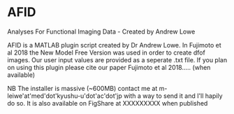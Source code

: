 # AFID
Analyses For Functional Imaging Data - Created by Andrew Lowe

AFID is a MATLAB plugin script created by Dr Andrew Lowe. In Fujimoto et al 2018 the New Model Free Version was used in order to create dfof images. Our user input values are provided as a seperate .txt file. If you plan on using this plugin please cite our paper Fujimoto et al 2018..... (when available) 

NB The installer is massive (~600MB) contact me at m-leiwe'at'med'dot'kyushu-u'dot'ac'dot'jp with a way to send it and I'll hapily do so. It is also available on FigShare at XXXXXXXXX when published
